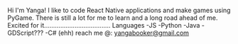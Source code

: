 Hi I'm Yanga! I like to code React Native applications and make games using PyGame. 
There is still a lot for me to learn and a long road ahead of me. Excited for it.....................................
Languages
-JS
-Python
-Java
-GDScript???
-C# (ehh)
reach me @: yangabooker@gmail.com

<!---
YangaB7/YangaB7 is a ✨ special ✨ repository because its `README.md` (this file) appears on your GitHub profile.
You can click the Preview link to take a look at your changes.
--->
